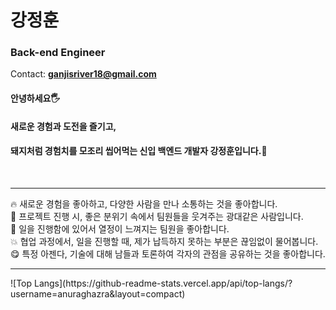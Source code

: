 
  
# 강정훈

### Back-end Engineer
  Contact: <b>ganjisriver18@gmail.com</b>
#### 안녕하세요🖐
#### 새로운 경험과 도전을 즐기고,
#### 돼지처럼 경험치를 모조리 씹어먹는 신입 백엔드 개발자 강정훈입니다.🐷
  <br>
  <hr>
  
🔥 새로운 경험을 좋아하고, 다양한 사람을 만나 소통하는 것을 좋아합니다.<br>
🤡 프로젝트 진행 시, 좋은 분위기 속에서 팀원들을 웃겨주는 광대같은 사람입니다.
<br>
🌈 일을 진행함에 있어서 열정이 느껴지는 팀원을 좋아합니다.
<br>
💥 협업 과정에서, 일을 진행할 때, 제가 납득하지 못하는 부분은 끊임없이 물어봅니다.
<br>
😋 특정 아젠다, 기술에 대해 남들과 토론하여 각자의 관점을 공유하는 것을 좋아합니다.
  <br>
  <hr>
![Top Langs](https://github-readme-stats.vercel.app/api/top-langs/?username=anuraghazra&layout=compact)


<!--
**ganjisriver/ganjisriver** is a ✨ _special_ ✨ repository because its `README.md` (this file) appears on your GitHub profile.

Here are some ideas to get you started:

- 🔭 I’m currently working on ...
- 🌱 I’m currently learning ...
- 👯 I’m looking to collaborate on ...
- 🤔 I’m looking for help with ...
- 💬 Ask me about ...
- 📫 How to reach me: ...
- 😄 Pronouns: ...
- ⚡ Fun fact: ...
-->
